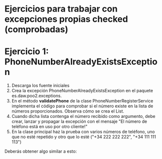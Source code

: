 # Ejercicios para trabajar con excepciones propias checked (comprobadas)

# Ejercicio 1: PhoneNumberAlreadyExistsException 

1. Descarga los fuente iniciales
2. Crea la excepción PhoneNumberAlreadyExistsException en el paquete es.daw.poo2.exceptions.
3. En el método **validatePhone** de la clase PhoneNumberRegisterService implementa el código para comprobar si el número existe en la lista de números proporcionados. Observa cómo se crea el List.
4. Cuando dicha lista contenga el número recibido como argumento, debe crear, lanzar y propagar la excepción con el mensaje "El número de teléfono está en uso por otro cliente!"
5. En la clase principal haz la prueba con varios números de teléfono, uno que no esté repetido y otro que lo esté ("+34 222 222 222", "+34 111 111 113") 

Deberás obtener algo similar a esto:




